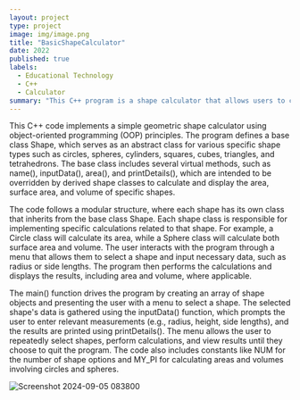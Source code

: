 ```yaml
---
layout: project
type: project
image: img/image.png
title: "BasicShapeCalculator"
date: 2022
published: true
labels:
  - Educational Technology
  - C++
  - Calculator
summary: "This C++ program is a shape calculator that allows users to calculate the area and volume of various geometric shapes, including circles, spheres, and cubes, using object-oriented principles."
---
```



This C++ code implements a simple geometric shape calculator using object-oriented programming (OOP) principles. The program defines a base class Shape, which serves as an abstract class for various specific shape types such as circles, spheres, cylinders, squares, cubes, triangles, and tetrahedrons. The base class includes several virtual methods, such as name(), inputData(), area(), and printDetails(), which are intended to be overridden by derived shape classes to calculate and display the area, surface area, and volume of specific shapes.

The code follows a modular structure, where each shape has its own class that inherits from the base class Shape. Each shape class is responsible for implementing specific calculations related to that shape. For example, a Circle class will calculate its area, while a Sphere class will calculate both surface area and volume. The user interacts with the program through a menu that allows them to select a shape and input necessary data, such as radius or side lengths. The program then performs the calculations and displays the results, including area and volume, where applicable.

The main() function drives the program by creating an array of shape objects and presenting the user with a menu to select a shape. The selected shape's data is gathered using the inputData() function, which prompts the user to enter relevant measurements (e.g., radius, height, side lengths), and the results are printed using printDetails(). The menu allows the user to repeatedly select shapes, perform calculations, and view results until they choose to quit the program. The code also includes constants like NUM for the number of shape options and MY_PI for calculating areas and volumes involving circles and spheres.

![Screenshot 2024-09-05 083800](https://github.com/user-attachments/assets/0d839513-7fc2-411f-b0d5-4c741cdb5822)










